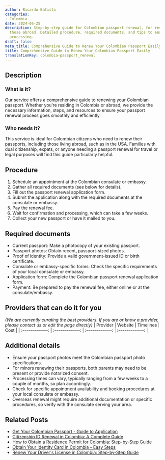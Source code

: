 ```yaml
---
author: Ricardo Batista
categories:
- Colombia
date: 2024-06-25
description: Step-by-step guide for Colombian passport renewal, for residents and
  those abroad. Detailed procedure, required documents, and tips to ensure smooth
  processing.
draft: false
meta_title: Comprehensive Guide to Renew Your Colombian Passport Easily
title: Comprehensive Guide to Renew Your Colombian Passport Easily
translationKey: colombia-passport_renewal
---
```



## Description
### What is it?
Our service offers a comprehensive guide to renewing your Colombian passport. Whether you're residing in Colombia or abroad, we provide the necessary information, steps, and resources to ensure your passport renewal process goes smoothly and efficiently.

### Who needs it?
This service is ideal for Colombian citizens who need to renew their passports, including those living abroad, such as in the USA. Families with dual citizenship, expats, or anyone needing a passport renewal for travel or legal purposes will find this guide particularly helpful.

## Procedure

1. Schedule an appointment at the Colombian consulate or embassy.
2. Gather all required documents (see below for details).
3. Fill out the passport renewal application form.
4. Submit the application along with the required documents at the consulate or embassy.
5. Pay the renewal fee.
6. Wait for confirmation and processing, which can take a few weeks.
7. Collect your new passport or have it mailed to you.


## Required documents

- Current passport: Make a photocopy of your existing passport.
- Passport photos: Obtain recent, passport-sized photos.
- Proof of identity: Provide a valid government-issued ID or birth certificate.
- Consulate or embassy-specific forms: Check the specific requirements of your local consulate or embassy.
- Application form: Complete the Colombian passport renewal application form.
- Payment: Be prepared to pay the renewal fee, either online or at the consulate/embassy.


## Providers that can do it for you
_(We are currently curating the best providers. If you are or know a provider, please contact us or edit the page directly)_
| Provider        |     Website     |     Timelines    |       Cost      |
| :-------------: | :-------------: |  :-------------: | :-------------: |

## Additional details

- Ensure your passport photos meet the Colombian passport photo specifications.
- For minors renewing their passports, both parents may need to be present or provide notarized consent.
- Processing times can vary, typically ranging from a few weeks to a couple of months, so plan accordingly.
- Check for specific appointment availability and booking procedures at your local consulate or embassy.
- Overseas renewal might require additional documentation or specific procedures, so verify with the consulate serving your area.




## Related Posts

- [Get Your Colombian Passport - Guide to Application](https://tramitit.com/guides/colombia/colombian_passport/)
- [Citizenship ID Renewal in Colombia: A Complete Guide](https://tramitit.com/guides/colombia/citizenship_id_renewal/)
- [How to Obtain a Residence Permit for Colombia: Step-by-Step Guide](https://tramitit.com/guides/colombia/residence_permit/)
- [Obtain Your Identity Card in Colombia - Easy Steps](https://tramitit.com/guides/colombia/identity_card_issuance/)
- [Renew Your Driver's License in Colombia: Step-by-Step Guide](https://tramitit.com/guides/colombia/drivers_license_renewal/)